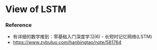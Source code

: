# View of LSTM
### Reference
+ 有详细的数学推到：零基础入门深度学习(6) - 长短时记忆网络(LSTM)
+ https://www.zybuluo.com/hanbingtao/note/581764
